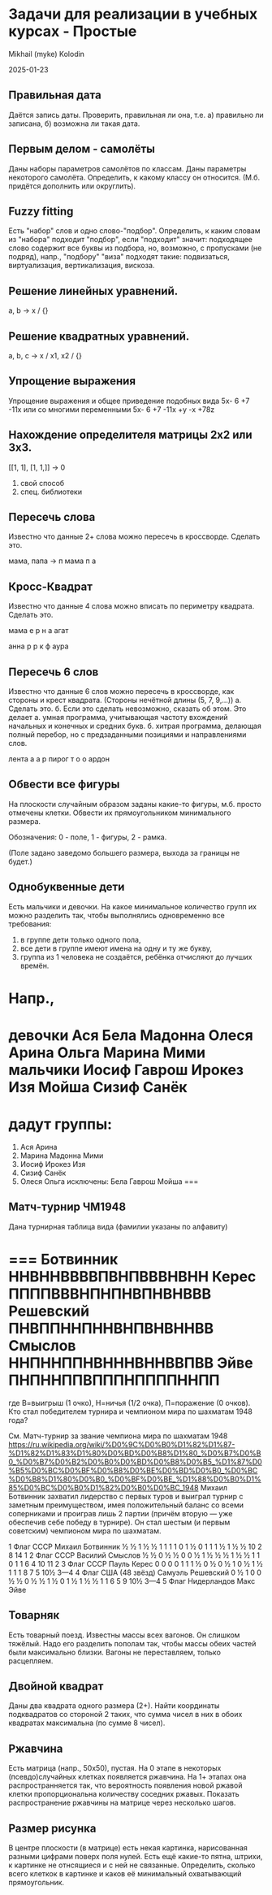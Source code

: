 Задачи для реализации в учебных курсах - Простые
================================================

Mikhail (myke) Kolodin

2025-01-23

Правильная дата
-----------------------------------------

Даётся запись даты.
Проверить, правильная ли она,
т.е. 
а) правильно ли записана,
б) возможна ли такая дата.


Первым делом - самолёты
------------------------------------

Даны наборы параметров самолётов по классам.
Даны параметры некоторого самолёта.
Определить, к какому классу он относится.
(М.б. придётся дополнить или округлить).


Fuzzy fitting
--------------------------

Есть "набор" слов и одно слово-"подбор".
Определить, к каким словам из "набора" подходит "подбор",
если "подходит" значит:
подходящее слово содержит все буквы из подбора,
но, возможно, с пропусками (не подряд),
напр.,
"подбору"  "виза"
подходят такие:
подвизаться, виртуализация, вертикализация, вискоза.


Решение линейных уравнений.
--------------------------

a, b -> x / {}


Решение квадратных уравнений.
--------------------------

a, b, c -> x / x1, x2 / {}


Упрощение выражения
--------------------------

Упрощение выражения и общее приведение подобных
вида
5x- 6 +7 -11x
или со многими переменными
5x- 6 +7 -11x +y -x +78z


Нахождение определителя матрицы 2х2 или 3х3.
--------------------------

[[1, 1], [1, 1,]] -> 0

1. свой способ
2. спец. библиотеки


Пересечь слова
--------------------------

Известно что данные 2+ слова можно пересечь в кроссворде.
Сделать это. 

мама, папа ->
 п
мама
 п
 а


Кросс-Квадрат
--------------------------

Известно что данные 4 слова можно вписать по периметру квадрата.
Сделать это. 

мама
е  р
н  а
агат

анна
р  р
к  ф
аура


Пересечь 6 слов
--------------------------

Известно что данные 6 слов можно пересечь в кроссворде,
как стороны и крест квадрата.
(Стороны нечётной длины (5, 7, 9,...))
а. Сделать это.
б. Если это сделать невозможно, сказать об этом.
Это делает
а. умная программа, учитывающая частоту вхождений начальных и конечных и средних букв.
б. хитрая программа, делающая полный перебор,
но с предзаданными позициями и направлениями слов.

лента
а а р
пирог
т о о
ардон


Обвести все фигуры
-----------------------------

На плоскости случайным образом заданы какие-то фигуры, м.б. просто отмечены клетки.
Обвести их прямоугольником минимального размера.

Обозначения:
0 - поле,
1 - фигуры,
2 - рамка.

(Поле задано заведомо большего размера, выхода за границы не будет.)


Однобуквенные дети
-------------------------------

Есть мальчики и девочки.
На какое минимальное количество групп их можно разделить так, чтобы выполнялись
одновременно все требования:
1. в группе дети только одного пола,
2. все дети в группе имеют имена на одну и ту же букву,
3. группа из 1 человека не создаётся, ребёнка отчисляют до лучших времён.

Напр.,
===
девочки Ася Бела Мадонна Олеся Арина Ольга Марина Мими
мальчики Иосиф Гаврош Ирокез Изя Мойша Сизиф Санёк
===
дадут группы:
===
1. Ася Арина
2. Марина Мадонна Мими
3. Иосиф Ирокез Изя
4. Сизиф Санёк
5. Олеся Ольга
исключены: Бела Гаврош Мойша
===


Матч-турнир ЧМ1948
------------------------------

Дана турнирная таблица вида
(фамилии указаны по алфавиту)

===
Ботвинник ННВННВВВВПВНПВВВНВНН
Керес     ППППВВВНПНПНВПНВНВВВ
Решевский ПНВППННПННВНПВНВННВВ
Смыслов   ННПННППНВНННВННВВПВВ
Эйве      ПНПННППВПППНППППННПП
===

где В=выигрыш (1 очко), Н=ничья (1/2 очка), П=поражение (0 очков).
Кто стал победителем турнира и чемпионом мира по шахматам 1948 года?

См. Матч-турнир за звание чемпиона мира по шахматам 1948
https://ru.wikipedia.org/wiki/%D0%9C%D0%B0%D1%82%D1%87-%D1%82%D1%83%D1%80%D0%BD%D0%B8%D1%80_%D0%B7%D0%B0_%D0%B7%D0%B2%D0%B0%D0%BD%D0%B8%D0%B5_%D1%87%D0%B5%D0%BC%D0%BF%D0%B8%D0%BE%D0%BD%D0%B0_%D0%BC%D0%B8%D1%80%D0%B0_%D0%BF%D0%BE_%D1%88%D0%B0%D1%85%D0%BC%D0%B0%D1%82%D0%B0%D0%BC_1948
Михаил Ботвинник захватил лидерство с первых туров и выиграл турнир с заметным преимуществом, имея положительный баланс со всеми соперниками и проиграв лишь 2 партии (причём вторую — уже обеспечив себе победу в турнире). Он стал шестым (и первым советским) чемпионом мира по шахматам.

1	Флаг СССР Михаил Ботвинник						½	½	1	½	½	1	1	1	1	0	1	½	0	1	1	1	½	1	½	½	10	2	8	14	1
2	Флаг СССР Василий Смыслов	½	½	0	½	½						0	0	½	1	½	½	½	1	½	½	1	1	0	1	1	6	4	10	11	2
3	Флаг СССР Пауль Керес	0	0	0	0	1	1	1	½	0	½						0	½	1	0	½	1	½	1	1	1	8	7	5	10½	3—4
4	Флаг США (48 звёзд) Самуэль Решевский	0	½	1	0	0	½	½	0	½	½	1	½	0	1	½						1	½	½	1	1	6	5	9	10½	3—4
5	Флаг Нидерландов Макс Эйве


Товарняк
-------------------

Есть товарный поезд. Известны массы всех вагонов. 
Он слишком тяжёлый. 
Надо его разделить пополам так, чтобы массы обеих частей были максимально близки.
Вагоны не переставляем, только расцепляем.


Двойной квадрат
-----------------

Даны два квадрата одного размера (2+).
Найти координаты подквадратов со стороной 2 таких, что сумма чисел в них в обоих квадратах максимальна (по сумме 8 чисел).


Ржавчина
------------------

Есть матрица (напр., 50х50), пустая.
На 0 этапе в некоторых (псевдо)случайных клетках появляется ржавчина.
На 1+ этапах она распространняется так, что вероятность появления новой ржавой клетки пропорциональна количеству соседних ржавых.
Показать распространение ржавчины на матрице через несколько шагов.


Размер рисунка
-------------------------------

В центре плоскости (в матрице) есть некая картинка, нарисованная разными цифрами поверх поля нулей.
Есть ещё какие-то пятна, штрихи, к картинке не отнсящиеся и с ней не связанные.
Определить, сколько всего клеткок в картинке и каков её минимальный охватывающий прямоугольник.

